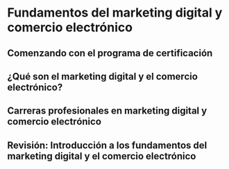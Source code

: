 # Fundamentos del marketing digital y comercio electrónico

## Comenzando con el programa de certificación

## ¿Qué son el marketing digital y el comercio electrónico?

## Carreras profesionales en marketing digital y comercio electrónico

## Revisión: Introducción a los fundamentos del marketing digital y el comercio electrónico
